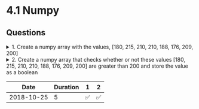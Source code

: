 # 4.1 Numpy

## Questions

<details><summary>1. Create a numpy array with the values, [180, 215, 210, 210, 188, 176, 209, 200]
</summary>
<p>

```python
import numpy as np

num = np.array([180, 215, 210, 210, 188, 176, 209, 200])
print(num)
```

</p>
</details>

<details><summary>2. Create a numpy array that checks whether or not these values [180, 215, 210, 210, 188, 176, 209, 200] are greater than 200 and store the value as a boolean</summary>
<p>

```python
import numpy as np

num = np.array([180, 215, 210, 210, 188, 176, 209, 200])
check = num > 200
print(check)
```

</p>
</details>

| Date | Duration | 1 | 2 |
|------|----------|---|---|
| 2018-10-25 | 5 | :white_check_mark: | :white_check_mark: |
